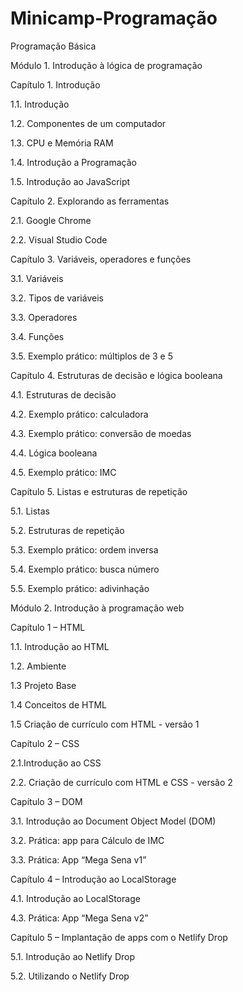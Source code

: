 # Minicamp-Programação
Programação Básica

Módulo 1. Introdução à lógica de programação

 

Capítulo 1. Introdução

1.1. Introdução

1.2. Componentes de um computador

1.3. CPU e Memória RAM

1.4. Introdução a Programação

1.5. Introdução ao JavaScript

 

Capítulo 2. Explorando as ferramentas

2.1. Google Chrome

2.2. Visual Studio Code

 

Capítulo 3. Variáveis, operadores e funções

3.1. Variáveis

3.2. Tipos de variáveis

3.3. Operadores

3.4. Funções

3.5. Exemplo prático: múltiplos de 3 e 5

 

Capítulo 4. Estruturas de decisão e lógica booleana

4.1. Estruturas de decisão

4.2. Exemplo prático: calculadora

4.3. Exemplo prático: conversão de moedas

4.4. Lógica booleana

4.5. Exemplo prático: IMC

 

Capítulo 5. Listas e estruturas de repetição

5.1. Listas

5.2. Estruturas de repetição

5.3. Exemplo prático: ordem inversa

5.4. Exemplo prático: busca número

5.5. Exemplo prático: adivinhação


Módulo 2. Introdução à programação web

 

Capítulo 1 – HTML 

1.1. Introdução ao HTML

1.2. Ambiente 

1.3 Projeto Base

1.4 Conceitos de HTML

1.5 Criação de currículo com HTML - versão 1

 

Capítulo 2 – CSS 

2.1.Introdução ao CSS

2.2. Criação de currículo com HTML e CSS - versão 2

 

Capítulo 3 – DOM

3.1. Introdução ao Document Object Model (DOM)

3.2. Prática: app para Cálculo de IMC

3.3. Prática: App “Mega Sena v1”

 

Capítulo 4 – Introdução ao LocalStorage

4.1. Introdução ao LocalStorage

4.3. Prática: App “Mega Sena v2”

 

Capítulo 5 – Implantação de apps com o Netlify Drop

5.1. Introdução ao Netlify Drop

5.2. Utilizando o Netlify Drop
